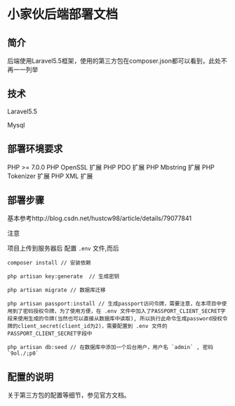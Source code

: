 # 小家伙后端部署文档

## 简介
后端使用Laravel5.5框架，使用的第三方包在composer.json都可以看到，此处不再一一列举

## 技术
Laravel5.5

Mysql


## 部署环境要求
PHP >= 7.0.0
PHP OpenSSL 扩展
PHP PDO 扩展
PHP Mbstring 扩展
PHP Tokenizer 扩展
PHP XML 扩展

## 部署步骤
基本参考http://blog.csdn.net/hustcw98/article/details/79077841

注意

项目上传到服务器后
配置 `.env` 文件,而后

    composer install // 安装依赖

    php artisan key:generate  // 生成密钥

    php artisan migrate // 数据库迁移

    php artisan passport:install // 生成passport访问令牌，需要注意，在本项目中使用到了密码授权令牌，为了使用方便，在 .env 文件中加入了PASSPORT_CLIENT_SECRET字段来使用生成的令牌(当然也可以直接从数据库中读取), 所以执行此命令生成password授权令牌的client_secret(client_id为2)，需要配置到 .env 文件的PASSPORT_CLIENT_SECRET字段中

    php artisan db:seed // 在数据库中添加一个后台用户，用户名 `admin` , 密码 `9ol./;p0`

## 配置的说明
关于第三方包的配置等细节，参见官方文档。




